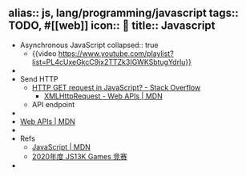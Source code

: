 alias:: js, lang/programming/javascript
tags:: TODO, #[[web]]
icon:: 
title:: Javascript
-
- Asynchronous JavaScript
  collapsed:: true
  - {{video https://www.youtube.com/playlist?list=PL4cUxeGkcC9jx2TTZk3IGWKSbtugYdrlu}}
-
- Send HTTP
  - [HTTP GET request in JavaScript? - Stack Overflow](https://stackoverflow.com/questions/247483/http-get-request-in-javascript)
    - [XMLHttpRequest - Web APIs | MDN](https://developer.mozilla.org/en-US/docs/Web/API/XMLHttpRequest)
  - API endpoint
-
- [Web APIs | MDN](https://developer.mozilla.org/en-US/docs/Web/API)
-
- Refs
  - [JavaScript | MDN](https://developer.mozilla.org/zh-CN/docs/Web/JavaScript)
  - [2020年度 JS13K Games 竞赛](https://github.blog/2020-10-11-top-ten-games-from-the-js13k-2020-competition/)
-